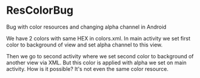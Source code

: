 # ResColorBug
Bug with color resources and changing alpha channel in Android

We have 2 colors with same HEX in colors.xml. In main activity we set first color to background of view and set alpha channel to this view.

Then we go to second activity where we set second color to background of another view via XML. But this color is applied with alpha we set on main activity.
How is it possible? It's not even the same color resource.
